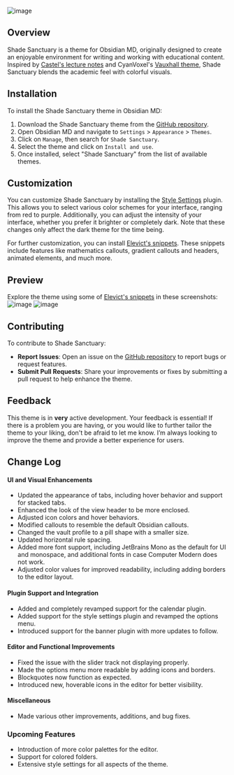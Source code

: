 ![image](https://github.com/user-attachments/assets/2ce21efe-96ae-4398-adbd-fbea9ee9cdf6)
## Overview

Shade Sanctuary is a theme for Obsidian MD, originally designed to create an enjoyable environment for writing and working with educational content. Inspired by [Castel's lecture notes](https://castel.dev/post/lecture-notes-1/) and CyanVoxel's [Vauxhall theme](https://github.com/CyanVoxel/vauxhall-obsidian), Shade Sanctuary blends the academic feel with colorful visuals.

## Installation

To install the Shade Sanctuary theme in Obsidian MD:

1. Download the Shade Sanctuary theme from the [GitHub repository](https://github.com/Elevict/Elevicts_Theme).
2. Open Obsidian MD and navigate to `Settings` > `Appearance` > `Themes`.
3. Click on `Manage`, then search for `Shade Sanctuary`.
4. Select the theme and click on `Install and use`.
5. Once installed, select "Shade Sanctuary" from the list of available themes.

## Customization

You can customize Shade Sanctuary by installing the [Style Settings](https://github.com/mgmeyers/obsidian-style-settings) plugin. This allows you to select various color schemes for your interface, ranging from red to purple. Additionally, you can adjust the intensity of your interface, whether you prefer it brighter or completely dark. Note that these changes only affect the dark theme for the time being.

For further customization, you can install [Elevict's snippets](https://github.com/Elevict/Elevict-Snippets). These snippets include features like mathematics callouts, gradient callouts and headers, animated elements, and much more.

## Preview

Explore the theme using some of [Elevict's snippets](https://github.com/Elevict/Elevict-Snippets) in these screenshots:
![image](https://github.com/user-attachments/assets/6264dc56-8a93-48fd-b6ef-97a1162635a1)
![image](https://github.com/user-attachments/assets/3287deb4-c032-47ed-8095-b8758b8da922)

## Contributing

To contribute to Shade Sanctuary:

- **Report Issues**: Open an issue on the [GitHub repository](https://github.com/Elevict/Elevicts_Theme/issues) to report bugs or request features.
- **Submit Pull Requests**: Share your improvements or fixes by submitting a pull request to help enhance the theme.

## Feedback

This theme is in **very** active development. Your feedback is essential! If there is a problem you are having, or you would like to further tailor the theme to your liking, don't be afraid to let me know. I’m always looking to improve the theme and provide a better experience for users.

## Change Log
#### UI and Visual Enhancements
- Updated the appearance of tabs, including hover behavior and support for stacked tabs.
- Enhanced the look of the view header to be more enclosed.
- Adjusted icon colors and hover behaviors.
- Modified callouts to resemble the default Obsidian callouts.
- Changed the vault profile to a pill shape with a smaller size.
- Updated horizontal rule spacing.
- Added more font support, including JetBrains Mono as the default for UI and monospace, and additional fonts in case Computer Modern does not work.
- Adjusted color values for improved readability, including adding borders to the editor layout.

#### Plugin Support and Integration
- Added and completely revamped support for the calendar plugin.
- Added support for the style settings plugin and revamped the options menu.
- Introduced support for the banner plugin with more updates to follow.

#### Editor and Functional Improvements
- Fixed the issue with the slider track not displaying properly.
- Made the options menu more readable by adding icons and borders.
- Blockquotes now function as expected.
- Introduced new, hoverable icons in the editor for better visibility.

#### Miscellaneous
- Made various other improvements, additions, and bug fixes.

### Upcoming Features
- Introduction of more color palettes for the editor.
- Support for colored folders.
- Extensive style settings for all aspects of the theme.
